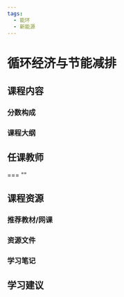 ```yaml
---
tags:
  - 能环
  - 新能源
---
```


# 循环经济与节能减排

## 课程内容

### 分数构成


### 课程大纲


## 任课教师

=== ""

## 课程资源

### 推荐教材/网课

### 资源文件


### 学习笔记

## 学习建议










